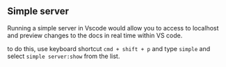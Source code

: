 ## Simple server

Running a simple server in Vscode would allow you to access to localhost and preview changes to the docs in real time within VS code.

to do this, use keyboard shortcut `cmd + shift + p` and type `simple` and select `simple server:show` from the list.